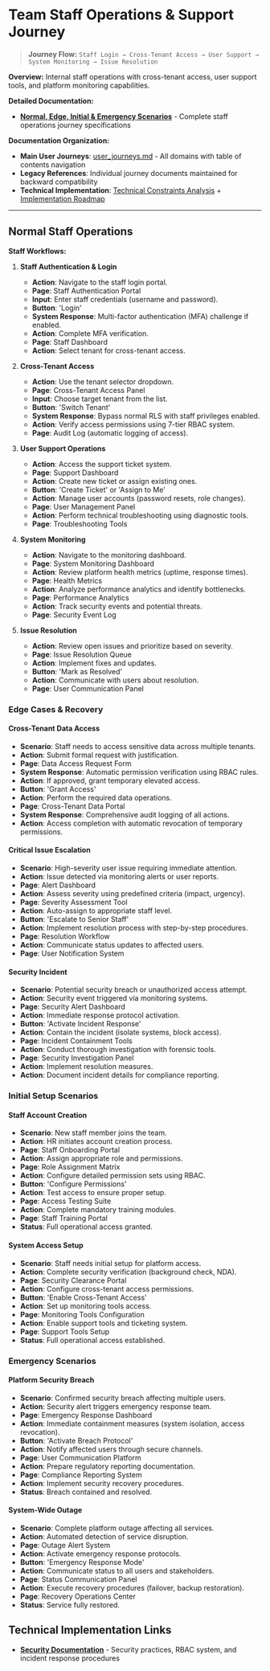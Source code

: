 # Team Staff Operations & Support Journey

> **Journey Flow:** `Staff Login → Cross-Tenant Access → User Support → System Monitoring → Issue Resolution`

**Overview:** Internal staff operations with cross-tenant access, user support tools, and platform monitoring capabilities.

**Detailed Documentation:**
- **[Normal, Edge, Initial & Emergency Scenarios](user_journeys_staff.md)** - Complete staff operations journey specifications

**Documentation Organization:**
- **Main User Journeys**: [user_journeys.md](user_journeys.md) - All domains with table of contents navigation
- **Legacy References**: Individual journey documents maintained for backward compatibility
- **Technical Implementation**: [Technical Constraints Analysis](technical_constraints_analysis.md) + [Implementation Roadmap](implementation_roadmap.md)

---

## Normal Staff Operations

**Staff Workflows:**
1. **Staff Authentication & Login**
   - **Action**: Navigate to the staff login portal.
   - **Page**: Staff Authentication Portal
   - **Input**: Enter staff credentials (username and password).
   - **Button**: 'Login'
   - **System Response**: Multi-factor authentication (MFA) challenge if enabled.
   - **Action**: Complete MFA verification.
   - **Page**: Staff Dashboard
   - **Action**: Select tenant for cross-tenant access.

2. **Cross-Tenant Access**
   - **Action**: Use the tenant selector dropdown.
   - **Page**: Cross-Tenant Access Panel
   - **Input**: Choose target tenant from the list.
   - **Button**: 'Switch Tenant'
   - **System Response**: Bypass normal RLS with staff privileges enabled.
   - **Action**: Verify access permissions using 7-tier RBAC system.
   - **Page**: Audit Log (automatic logging of access).

3. **User Support Operations**
   - **Action**: Access the support ticket system.
   - **Page**: Support Dashboard
   - **Action**: Create new ticket or assign existing ones.
   - **Button**: 'Create Ticket' or 'Assign to Me'
   - **Action**: Manage user accounts (password resets, role changes).
   - **Page**: User Management Panel
   - **Action**: Perform technical troubleshooting using diagnostic tools.
   - **Page**: Troubleshooting Tools

4. **System Monitoring**
   - **Action**: Navigate to the monitoring dashboard.
   - **Page**: System Monitoring Dashboard
   - **Action**: Review platform health metrics (uptime, response times).
   - **Page**: Health Metrics
   - **Action**: Analyze performance analytics and identify bottlenecks.
   - **Page**: Performance Analytics
   - **Action**: Track security events and potential threats.
   - **Page**: Security Event Log

5. **Issue Resolution**
   - **Action**: Review open issues and prioritize based on severity.
   - **Page**: Issue Resolution Queue
   - **Action**: Implement fixes and updates.
   - **Button**: 'Mark as Resolved'
   - **Action**: Communicate with users about resolution.
   - **Page**: User Communication Panel

### Edge Cases & Recovery

#### **Cross-Tenant Data Access**
- **Scenario**: Staff needs to access sensitive data across multiple tenants.
- **Action**: Submit formal request with justification.
- **Page**: Data Access Request Form
- **System Response**: Automatic permission verification using RBAC rules.
- **Action**: If approved, grant temporary elevated access.
- **Button**: 'Grant Access'
- **Action**: Perform the required data operations.
- **Page**: Cross-Tenant Data Portal
- **System Response**: Comprehensive audit logging of all actions.
- **Action**: Access completion with automatic revocation of temporary permissions.

#### **Critical Issue Escalation**
- **Scenario**: High-severity user issue requiring immediate attention.
- **Action**: Issue detected via monitoring alerts or user reports.
- **Page**: Alert Dashboard
- **Action**: Assess severity using predefined criteria (impact, urgency).
- **Page**: Severity Assessment Tool
- **Action**: Auto-assign to appropriate staff level.
- **Button**: 'Escalate to Senior Staff'
- **Action**: Implement resolution process with step-by-step procedures.
- **Page**: Resolution Workflow
- **Action**: Communicate status updates to affected users.
- **Page**: User Notification System

#### **Security Incident**
- **Scenario**: Potential security breach or unauthorized access attempt.
- **Action**: Security event triggered via monitoring systems.
- **Page**: Security Alert Dashboard
- **Action**: Immediate response protocol activation.
- **Button**: 'Activate Incident Response'
- **Action**: Contain the incident (isolate systems, block access).
- **Page**: Incident Containment Tools
- **Action**: Conduct thorough investigation with forensic tools.
- **Page**: Security Investigation Panel
- **Action**: Implement resolution measures.
- **Action**: Document incident details for compliance reporting.

### Initial Setup Scenarios

#### **Staff Account Creation**
- **Scenario**: New staff member joins the team.
- **Action**: HR initiates account creation process.
- **Page**: Staff Onboarding Portal
- **Action**: Assign appropriate role and permissions.
- **Page**: Role Assignment Matrix
- **Action**: Configure detailed permission sets using RBAC.
- **Button**: 'Configure Permissions'
- **Action**: Test access to ensure proper setup.
- **Page**: Access Testing Suite
- **Action**: Complete mandatory training modules.
- **Page**: Staff Training Portal
- **Status**: Full operational access granted.

#### **System Access Setup**
- **Scenario**: Staff needs initial setup for platform access.
- **Action**: Complete security verification (background check, NDA).
- **Page**: Security Clearance Portal
- **Action**: Configure cross-tenant access permissions.
- **Button**: 'Enable Cross-Tenant Access'
- **Action**: Set up monitoring tools access.
- **Page**: Monitoring Tools Configuration
- **Action**: Enable support tools and ticketing system.
- **Page**: Support Tools Setup
- **Status**: Full operational access established.

### Emergency Scenarios

#### **Platform Security Breach**
- **Scenario**: Confirmed security breach affecting multiple users.
- **Action**: Security alert triggers emergency response team.
- **Page**: Emergency Response Dashboard
- **Action**: Immediate containment measures (system isolation, access revocation).
- **Button**: 'Activate Breach Protocol'
- **Action**: Notify affected users through secure channels.
- **Page**: User Communication Platform
- **Action**: Prepare regulatory reporting documentation.
- **Page**: Compliance Reporting System
- **Action**: Implement security recovery procedures.
- **Status**: Breach contained and resolved.

#### **System-Wide Outage**
- **Scenario**: Complete platform outage affecting all services.
- **Action**: Automated detection of service disruption.
- **Page**: Outage Alert System
- **Action**: Activate emergency response protocols.
- **Button**: 'Emergency Response Mode'
- **Action**: Communicate status to all users and stakeholders.
- **Page**: Status Communication Panel
- **Action**: Execute recovery procedures (failover, backup restoration).
- **Page**: Recovery Operations Center
- **Status**: Service fully restored.

## Technical Implementation Links

- **[Security Documentation](security_documentation.md)** - Security practices, RBAC system, and incident response procedures